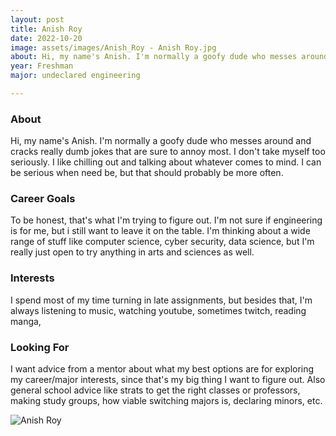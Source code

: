 ```yaml
---
layout: post
title: Anish Roy 
date: 2022-10-20
image: assets/images/Anish_Roy - Anish Roy.jpg
about: Hi, my name's Anish. I'm normally a goofy dude who messes around and cracks really dumb jokes that are sure to annoy most. I don't take myself too seriously. I like chilling out and talking about whatever comes to mind. I can be serious when need be, but that should probably be more often. 
year: Freshman
major: undeclared engineering 

---
```


### About

Hi, my name's Anish. I'm normally a goofy dude who messes around and cracks really dumb jokes that are sure to annoy most. I don't take myself too seriously. I like chilling out and talking about whatever comes to mind. I can be serious when need be, but that should probably be more often. 

### Career Goals

To be honest, that's what I'm trying to figure out. I'm not sure if engineering is for me, but i still want to leave it on the table. I'm thinking about a wide range of stuff like computer science, cyber security, data science, but I'm really just open to try anything in arts and sciences as well. 

### Interests

I spend most of my time turning in late assignments, but besides that, I'm always listening to music, watching youtube, sometimes twitch, reading manga, 

### Looking For

I want advice from a mentor about what my best options are for exploring my career/major interests, since that's my big thing I want to figure out. Also general school advice like strats to get the right classes or professors, making study groups, how viable switching majors is, declaring minors, etc. 

<div class="text-center my-5">
    <img src="https://sase-drexel.github.io/mentorship-2021/assets/images/Anish_Roy.jpg" alt="Anish Roy" class="rounded post-img" />
</div>

